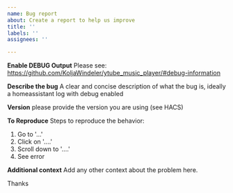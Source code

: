 ```yaml
---
name: Bug report
about: Create a report to help us improve
title: ''
labels: ''
assignees: ''

---
```

**Enable DEBUG Output**
Please see: https://github.com/KoljaWindeler/ytube_music_player/#debug-information

**Describe the bug**
A clear and concise description of what the bug is, ideally a homeassistant log with debug enabled

**Version**
please provide the version you are using (see HACS)

**To Reproduce**
Steps to reproduce the behavior:
1. Go to '...'
2. Click on '....'
3. Scroll down to '....'
4. See error

**Additional context**
Add any other context about the problem here.

Thanks
